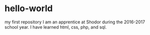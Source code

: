 # hello-world
my first repository
I am an apprentice at Shodor during the 2016-2017 school year. I have learned html, css, php, and sql.
